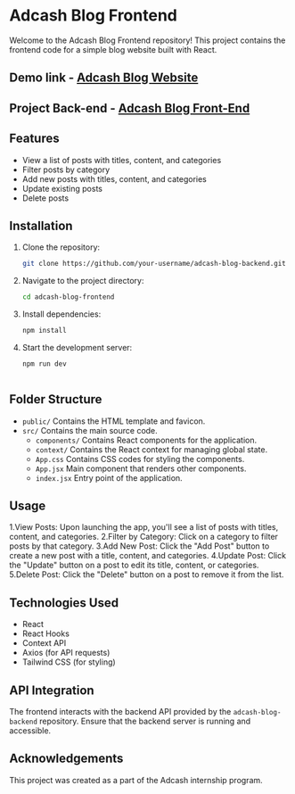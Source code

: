 # Adcash Blog Frontend

Welcome to the Adcash Blog Frontend repository! This project contains the frontend code for a simple blog website built with React.

## Demo link - [Adcash Blog Website](https://adcash-blog.vercel.app/)

## Project Back-end - [Adcash Blog Front-End](https://github.com/EldanizAkbar/adcash-blog-backend)

## Features

- View a list of posts with titles, content, and categories
- Filter posts by category
- Add new posts with titles, content, and categories
- Update existing posts
- Delete posts

## Installation

1. Clone the repository:

   ```bash
   git clone https://github.com/your-username/adcash-blog-backend.git

2. Navigate to the project directory:

   ```bash
   cd adcash-blog-frontend

3. Install dependencies:

   ```bash
   npm install
   
4. Start the development server:

   ```bash
   npm run dev



## Folder Structure

- ```public/```  Contains the HTML template and favicon.
- ```src/``` Contains the main source code.
  - ```components/``` Contains React components for the application.
  - ```context/``` Contains the React context for managing global state.
  - ```App.css``` Contains CSS codes for styling the components.
  - ```App.jsx``` Main component that renders other components.
  - ```index.jsx``` Entry point of the application.

## Usage

1.View Posts: Upon launching the app, you'll see a list of posts with titles, content, and categories.
2.Filter by Category: Click on a category to filter posts by that category.
3.Add New Post: Click the "Add Post" button to create a new post with a title, content, and categories.
4.Update Post: Click the "Update" button on a post to edit its title, content, or categories.
5.Delete Post: Click the "Delete" button on a post to remove it from the list.

## Technologies Used

- React
- React Hooks
- Context API
- Axios (for API requests)
- Tailwind CSS (for styling)

## API Integration

The frontend interacts with the backend API provided by the ``` adcash-blog-backend ``` repository. Ensure that the backend server is running and accessible.


## Acknowledgements

This project was created as a part of the Adcash internship program.























   
   
   
